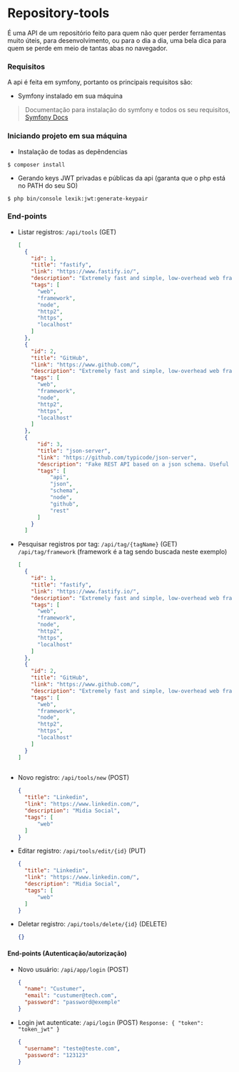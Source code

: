 # Repository-tools

É uma API de um repositório feito para quem não quer perder ferramentas muito úteis, para desenvolvimento, ou para o dia a dia, uma bela dica para quem se perde em meio de tantas abas no navegador.

### Requisitos

A api é feita em symfony, portanto os principais requisitos são:
- Symfony instalado em sua máquina
> Documentação para instalação do symfony e todos os seu requisitos, [Symfony Docs](https://symfony.com/)

### Iniciando projeto em sua máquina

- Instalação de todas as depêndencias
  
`$ composer install`

- Gerando keys JWT privadas e públicas da api (garanta que o php está no PATH do seu SO)

`$ php bin/console lexik:jwt:generate-keypair`

### End-points
- Listar registros: `/api/tools` (GET)
  ```json
  [
    {
      "id": 1,
      "title": "fastify",
      "link": "https://www.fastify.io/",
      "description": "Extremely fast and simple, low-overhead web framework for NodeJS. Supports HTTP2.",
      "tags": [
        "web",
        "framework",
        "node",
        "http2",
        "https",
        "localhost"
      ]
    },
    {
      "id": 2,
      "title": "GitHub",
      "link": "https://www.github.com/",
      "description": "Extremely fast and simple, low-overhead web framework for NodeJS. Supports HTTP2.",
      "tags": [
        "web",
        "framework",
        "node",
        "http2",
        "https",
        "localhost"
      ]
    },
    {
        "id": 3,
        "title": "json-server",
        "link": "https://github.com/typicode/json-server",
        "description": "Fake REST API based on a json schema. Useful for mocking and creating APIs for front-end devs to consume in coding challenges.",
        "tags": [
            "api",
            "json",
            "schema",
            "node",
            "github",
            "rest"
        ]
      }
    ]
  
- Pesquisar registros por tag: `/api/tag/{tagName}` (GET) `/api/tag/framework` (framework é a tag sendo buscada neste exemplo)
  ```json
  [
    {
      "id": 1,
      "title": "fastify",
      "link": "https://www.fastify.io/",
      "description": "Extremely fast and simple, low-overhead web framework for NodeJS. Supports HTTP2.",
      "tags": [
        "web",
        "framework",
        "node",
        "http2",
        "https",
        "localhost"
      ]
    },
    {
      "id": 2,
      "title": "GitHub",
      "link": "https://www.github.com/",
      "description": "Extremely fast and simple, low-overhead web framework for NodeJS. Supports HTTP2.",
      "tags": [
        "web",
        "framework",
        "node",
        "http2",
        "https",
        "localhost"
      ]
    }
  ]
   
- Novo registro: `/api/tools/new` (POST)
  ```json
  {
    "title": "Linkedin",
    "link": "https://www.linkedin.com/",
    "description": "Midia Social",
    "tags": [
        "web"
    ]
  }

- Editar registro: `/api/tools/edit/{id}` (PUT)
  ```json
  {
    "title": "Linkedin",
    "link": "https://www.linkedin.com/",
    "description": "Midia Social",
    "tags": [
        "web"
    ]
  }

- Deletar registro: `/api/tools/delete/{id}` (DELETE)
  ```json
  {}
  
#### End-points (Autenticação/autorização)

- Novo usuário: `/api/app/login` (POST)
  ```json
  {
    "name": "Custumer",
    "email": "custumer@tech.com",
    "password": "password@exemple"
  }

- Login jwt autenticate: `/api/login` (POST) `Response: { "token": "token_jwt" }`
  ```json
  {
    "username": "teste@teste.com",
    "password": "123123"
  }
